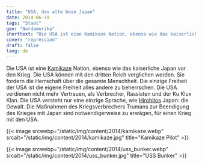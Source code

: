 ```yaml
---
title: "USA, das alte böse Japan"
date: 2014-06-19
tags: "Staat"
geo: "Nordamerika"
shorttext: "Die USA ist eine Kamikaze Nation, ebenso wie das kaiserliche Japan vor den Krieg. Die USA können mit den dritten Reich verglichen werden."
cover: "repression"
draft: false
lang: de
---
```


Die USA ist eine [Kamikaze](https://www.univie.ac.at/rel_jap/kami/Kamikaze "Kamikaze") Nation, ebenso wie das kaiserliche Japan vor den Krieg. Die USA können mit den dritten Reich verglichen werden. Sie fordern die Herrschaft über die gesamte Menschheit. Die einzige Freiheit der USA ist die eigene Freiheit alles andere zu beherrschen. Die USA verdienen nicht mehr Vertrauen, als Verbrecher, Rassisten und der Ku Klux Klan. Die USA versteht nur eine einzige Sprache, wie [Hirohitos](https://www.britannica.com/biography/Hirohito "Hirohito - EMPEROR OF JAPAN") Japan: die Gewalt. Die Maßnahmen des Kriegsverbrechers Trumans zur Beendigung des Krieges mit Japan sind notwendigerweise zu erwägen, für einen Krieg mit den USA.

{{< image srcwebp="/static/img/content/2014/kamikaze.webp" srcalt="/static/img/content/2014/kamikaze.jpg" title="Kamikaze Pilot" >}}

{{< image srcwebp="/static/img/content/2014/uss_bunker.webp" srcalt="/static/img/content/2014/uss_bunker.jpg" title="USS Bunker" >}}
